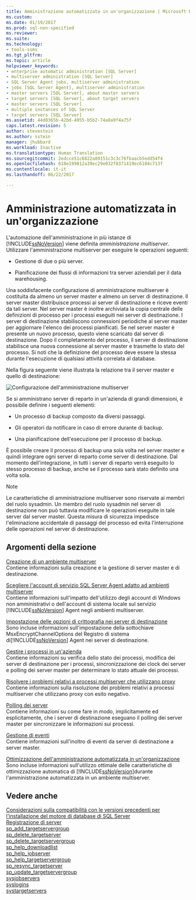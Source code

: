 ```yaml
---
title: Amministrazione automatizzata in un'organizzazione | Microsoft Docs
ms.custom: 
ms.date: 01/19/2017
ms.prod: sql-non-specified
ms.reviewer: 
ms.suite: 
ms.technology:
- tools-ssms
ms.tgt_pltfrm: 
ms.topic: article
helpviewer_keywords:
- enterprise automatic administration [SQL Server]
- multiserver administration [SQL Server]
- SQL Server Agent jobs, multiserver administration
- jobs [SQL Server Agent], multiserver administration
- master servers [SQL Server], about master servers
- target servers [SQL Server], about target servers
- master servers [SQL Server]
- multiple instances of SQL Server
- target servers [SQL Server]
ms.assetid: 44d8365b-42bd-4955-b5b2-74a8a9f4a75f
caps.latest.revision: 5
author: stevestein
ms.author: sstein
manager: jhubbard
ms.workload: Inactive
ms.translationtype: Human Translation
ms.sourcegitcommit: 2edcce51c6822a89151c3c3c76fbaacb5edd54f4
ms.openlocfilehash: 618e199812a39ec29e032f8371419ec6184c713f
ms.contentlocale: it-it
ms.lasthandoff: 06/22/2017

---
```

# <a name="automated-administration-across-an-enterprise"></a>Amministrazione automatizzata in un'organizzazione
L'automazione dell'amministrazione in più istanze di [!INCLUDE[ssNoVersion](../../includes/ssnoversion_md.md)] viene definita *amministrazione multiserver*. Utilizzare l'amministrazione multiserver per eseguire le operazioni seguenti:  
  
-   Gestione di due o più server.  
  
-   Pianificazione dei flussi di informazioni tra server aziendali per il data warehousing.  
  
Una soddisfacente configurazione di amministrazione multiserver è costituita da almeno un server master e almeno un server di destinazione. Il server master distribuisce processi ai server di destinazione e riceve eventi da tali server. Nel server master è inoltre archiviata la copia centrale delle definizioni di processo per i processi eseguiti nei server di destinazione. I server di destinazione stabiliscono connessioni periodiche al server master per aggiornare l'elenco dei processi pianificati. Se nel server master è presente un nuovo processo, questo viene scaricato dal server di destinazione. Dopo il completamento del processo, il server di destinazione stabilisce una nuova connessione al server master e trasmette lo stato del processo. Si noti che la definizione del processo deve essere la stessa durante l'esecuzione di qualsiasi attività correlata al database.  
  
Nella figura seguente viene illustrata la relazione tra il server master e quello di destinazione:  
  
![Configurazione dell'amministrazione multiserver](../../ssms/agent/media/multisvr.gif "Configurazione dell'amministrazione multiserver")  
  
Se si amministrano server di reparto in un'azienda di grandi dimensioni, è possibile definire i seguenti elementi:  
  
-   Un processo di backup composto da diversi passaggi.  
  
-   Gli operatori da notificare in caso di errore durante di backup.  
  
-   Una pianificazione dell'esecuzione per il processo di backup.  
  
È possibile creare il processo di backup una sola volta nel server master e quindi integrare ogni server di reparto come server di destinazione. Dal momento dell'integrazione, in tutti i server di reparto verrà eseguito lo stesso processo di backup, anche se il processo sarà stato definito una volta sola.  
  
> [!NOTE]  
> Le caratteristiche di amministrazione multiserver sono riservate ai membri del ruolo sysadmin. Un membro del ruolo sysadmin nel server di destinazione non può tuttavia modificare le operazioni eseguite in tale server dal server master. Questa misura di sicurezza impedisce l'eliminazione accidentale di passaggi del processo ed evita l'interruzione delle operazioni nel server di destinazione.  
  
## <a name="in-this-section"></a>Argomenti della sezione  
[Creazione di un ambiente multiserver](../../ssms/agent/create-a-multiserver-environment.md)  
Contiene informazioni sulla creazione e la gestione di server master e di destinazione.  
  
[Scegliere l'account di servizio SQL Server Agent adatto ad ambienti multiserver](../../ssms/agent/choose-the-right-sql-server-agent-service-account-for-multiserver-environments.md)  
Contiene informazioni sull'impatto dell'utilizzo degli account di Windows non amministrativi o dell'account di sistema locale sul servizio [!INCLUDE[ssNoVersion](../../includes/ssnoversion_md.md)] Agent negli ambienti multiserver.  
  
[Impostazione delle opzioni di crittografia nei server di destinazione](../../ssms/agent/set-encryption-options-on-target-servers.md)  
Sono incluse informazioni sull'impostazione della sottochiave MsxEncryptChannelOptions del Registro di sistema di[!INCLUDE[ssNoVersion](../../includes/ssnoversion_md.md)] Agent nei server di destinazione.  
  
[Gestire i processi in un'azienda](../../ssms/agent/manage-jobs-across-an-enterprise.md)  
Contiene informazioni su verifica dello stato dei processi, modifica dei server di destinazione per i processi, sincronizzazione dei clock dei server e polling dei server master per determinare lo stato attuale dei processi.  
  
[Risolvere i problemi relativi a processi multiserver che utilizzano proxy](../../ssms/agent/troubleshoot-multiserver-jobs-that-use-proxies.md)  
Contiene informazioni sulla risoluzione dei problemi relativi a processi multiserver che utilizzano proxy con esito negativo.  
  
[Polling dei server](../../ssms/agent/poll-servers.md)  
Contiene informazioni su come fare in modo, implicitamente ed esplicitamente, che i server di destinazione eseguano il polling dei server master per sincronizzare le informazioni sui processi.  
  
[Gestione di eventi](../../ssms/agent/manage-events.md)  
Contiene informazioni sull'inoltro di eventi da server di destinazione a server master.  
  
[Ottimizzazione dell'amministrazione automatizzata in un'organizzazione](../../ssms/agent/tune-automated-administration-across-an-enterprise.md)  
Sono incluse informazioni sull'utilizzo ottimale delle caratteristiche di ottimizzazione automatica di [!INCLUDE[ssNoVersion](../../includes/ssnoversion_md.md)]durante l'amministrazione automatizzata in un ambiente multiserver.  
  
## <a name="see-also"></a>Vedere anche  
[Considerazioni sulla compatibilità con le versioni precedenti per l'installazione del motore di database di SQL Server](http://msdn.microsoft.com/en-us/10de5ec6-d3cf-42ef-aa62-1bdf3fbde841)  
[Registrazione di server](http://msdn.microsoft.com/en-us/c2a2513e-fa09-419c-99e7-a12d57c5a0db)  
[sp_add_targetservergroup](http://msdn.microsoft.com/en-us/acb69343-d766-46ff-b771-0c7655c5231a)  
[sp_delete_targetserver](http://msdn.microsoft.com/en-us/cc438701-ad91-419d-9f23-ebc4c548c700)  
[sp_delete_targetservergroup](http://msdn.microsoft.com/en-us/d8dd838e-64aa-419f-9ccb-ff04908cf3e4)  
[sp_help_downloadlist](http://msdn.microsoft.com/en-us/745b265b-86e8-4399-b928-c6969ca1a2c8)  
[sp_help_jobserver](http://msdn.microsoft.com/en-us/57971787-f9f5-4199-9f64-c2b61a308906)  
[sp_help_targetservergroup](http://msdn.microsoft.com/en-us/ec3a4a68-b591-431c-9518-053ede522d0c)  
[sp_resync_targetserver](http://msdn.microsoft.com/en-us/40e44df7-d3e3-44ee-b149-08aba629a21f)  
[sp_update_targetservergroup](http://msdn.microsoft.com/en-us/4ac65ed6-e07e-40e4-a282-13bfd92dfa41)  
[sysjobservers](http://msdn.microsoft.com/en-us/9abcc20f-a421-4591-affb-62674d04575e)  
[syslogins](http://msdn.microsoft.com/en-us/4cb34f17-a4bb-469f-a218-71f074e6308f)  
[systargetservers](http://msdn.microsoft.com/en-us/479d1314-be37-4d19-ac9c-419fc9110e53)  
  

